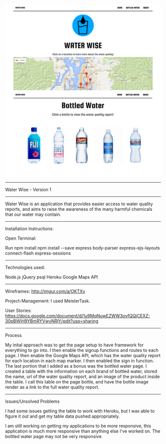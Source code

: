 ![Alt text](Screen1.png?raw=true "Screenshot 1")
![Alt text](screen2.png?raw=true "Screenshot 2")
_______________________________________________________________

Water Wise - Version 1
_______________________________________________________________

Water Wise is an application that provides easier access to water quality reports, and aims to
raise the awareness of the many harmful chemicals that our water may contain. 
_________________________________________________________________

Installation Instructions:

Open Terminal:

Run npm install
npm install --save 
express
body-parser
express-ejs-layouts
connect-flash
express-sessions

__________________________________________________________________


Technologies used:

Node.js
jQuery
psql
Heroku
Google Maps API

__________________________________________________________________

Wireframes: http://imgur.com/a/OKTXv

Project-Management: I used MeisterTask. 

User Stories: https://docs.google.com/document/d/1u9MqNuwEZWW3ovfQQjCEXZ-30pBWjH9YBmRYVwvNRlY/edit?usp=sharing

_______________________________________________________________


Process

My inital approach was to get the page setup to have framework for everything to go into. I then enable the signup functions and routes to each page. I then enable the Google Maps API, which has the water quality report for each location in each map marker. I then enabled the sign in function. The last portion that I added as a bonus was the bottled water page. I created a table with the information on each brand of bottled water, stored the name, url of the water quality report, and an image of the product inside the table. I call this table on the page bottle, and have the bottle image render as a link to the full water quality report. 

_______________________________________________________________

Issues/Unsolved Problems

I had some issues getting the table to work with Heroku, but I was able to figure it out and get my table data pushed appropriately. 

I am still working on getting my applications to be more responsive, this application is much more responsive than anything else I've worked on. The bottled water page may not be very responsive. 

